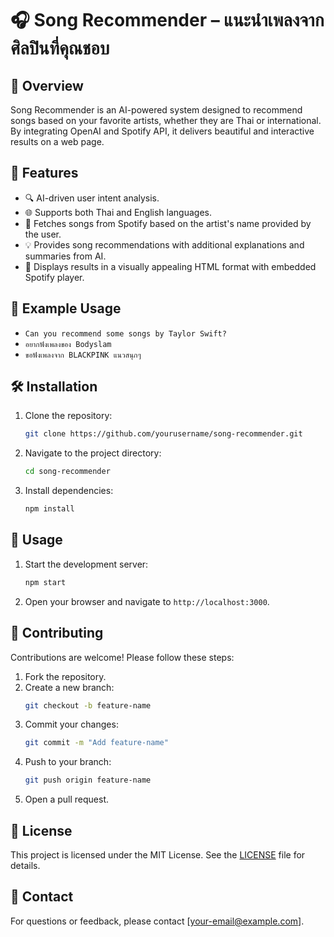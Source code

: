 # 🎧 Song Recommender – แนะนำเพลงจากศิลปินที่คุณชอบ

## 🚀 Overview
Song Recommender is an AI-powered system designed to recommend songs based on your favorite artists, whether they are Thai or international. By integrating OpenAI and Spotify API, it delivers beautiful and interactive results on a web page.

## 🌟 Features
- 🔍 AI-driven user intent analysis.
- 🌐 Supports both Thai and English languages.
- 🎼 Fetches songs from Spotify based on the artist's name provided by the user.
- 💡 Provides song recommendations with additional explanations and summaries from AI.
- 🌈 Displays results in a visually appealing HTML format with embedded Spotify player.

## 🧠 Example Usage
- `Can you recommend some songs by Taylor Swift?`
- `อยากฟังเพลงของ Bodyslam`
- `ขอฟังเพลงจาก BLACKPINK แนวสนุกๆ`

## 🛠 Installation
1. Clone the repository:
    ```bash
    git clone https://github.com/yourusername/song-recommender.git
    ```
2. Navigate to the project directory:
    ```bash
    cd song-recommender
    ```
3. Install dependencies:
    ```bash
    npm install
    ```

## 🚀 Usage
1. Start the development server:
    ```bash
    npm start
    ```
2. Open your browser and navigate to `http://localhost:3000`.

## 🤝 Contributing
Contributions are welcome! Please follow these steps:
1. Fork the repository.
2. Create a new branch:
    ```bash
    git checkout -b feature-name
    ```
3. Commit your changes:
    ```bash
    git commit -m "Add feature-name"
    ```
4. Push to your branch:
    ```bash
    git push origin feature-name
    ```
5. Open a pull request.

## 📜 License
This project is licensed under the MIT License. See the [LICENSE](LICENSE) file for details.

## 📧 Contact
For questions or feedback, please contact [your-email@example.com].